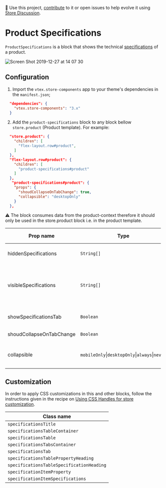 📢 Use this project, [contribute](https://github.com/vtex-apps/store-components) to it or open issues to help evolve it using [Store Discussion](https://github.com/vtex-apps/store-discussion). 

# Product Specifications

`ProductSpecifications` is a block that shows the technical [specifications](https://help.vtex.com/tutorial/what-are-fields-or-specifications--2lB4AgibEseceMggKE2k2m) of a product.

![Screen Shot 2019-12-27 at 14 07 30](https://user-images.githubusercontent.com/27777263/71525823-4bd8a380-28b2-11ea-8d5c-7678426ec1ab.png)

## Configuration

1. Import the `vtex.store-components` app to your theme's dependencies in the `manifest.json`;

```json
  "dependencies": {
    "vtex.store-components": "3.x"
  }
```

2. Add the `product-specifications` block to any block bellow `store.product` (Product template). For example:

```json
  "store.product": {
    "children": [
      "flex-layout.row#product",
    ]
  },
  "flex-layout.row#product": {
    "children": [
      "product-specifications#product"
    ]
  },
   "product-specifications#product": {
    "props": {
      "shoudCollapseOnTabChange": true,
      "collapsible": "desktopOnly"
    }
  },
```

⚠️ The block consumes data from the product-context therefore it should only be used in the store.product block i.e. in the product template.

| Prop name                | Type                                                       | Description                                                                                                            | Default value |
| ------------------------ | ---------------------------------------------------------- | ---------------------------------------------------------------------------------------------------------------------- | ------------- |
| hiddenSpecifications     | `String[]`                                                 | Type names of specifications you want to hide                                                                          | `[]`          |
| visibleSpecifications    | `String[]`                                                 | Type names of specifications you want to appear. Only provide one of `hiddenSpecifications` or `visibleSpecifications` | `[]`          |
| showSpecificationsTab    | `Boolean`                                                  | Choose if you want to show the component with tabs mode                                                                | `false`       |
| shoudCollapseOnTabChange | `Boolean`                                                  | If it should collapse if you change the tab                                                                            | `false`       |
| collapsible              | `mobileOnly`&#124;`desktopOnly`&#124;`always`&#124;`never` | Control when should the content of the specifications be collapsible                                                   | `always`      |

## Customization

In order to apply CSS customizations in this and other blocks, follow the instructions given in the recipe on [Using CSS Handles for store customization](https://vtex.io/docs/recipes/style/using-css-handles-for-store-customization).

| Class name                                |
| ----------------------------------------- |
| `specificationsTitle`                     |
| `specificationsTableContainer`            |
| `specificationsTable`                     |
| `specificationsTabsContainer`             |
| `specificationsTab`                       |
| `specificationsTablePropertyHeading`      |
| `specificationsTableSpecificationHeading` |
| `specificationItemProperty`               |
| `specificationItemSpecifications`         |

